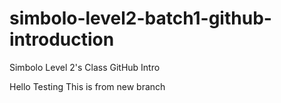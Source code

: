 # simbolo-level2-batch1-github-introduction
Simbolo Level 2's Class GitHub Intro


Hello Testing
This is from new branch
